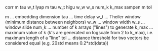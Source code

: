 corr    m       tau     w_t
lyap    m       tau     w_t
higu    w_w     w_s     num_k   k_max
sampen  m       tol

m ... embedding dimension
tau ... time delay
w_t ... Theiler window (minimum distance between neighbors)
w_w ... window width
w_s ... window slide
num_k ... number of k arrays ("lines") to generate
k_max ... maximum value of k (k's are generated on logscale from 2 to k_max), i.e. maximum length of a "line"
tol ... distance threshold for two vectors be considered equal (e.g. 20std means 0.2*std(data))
